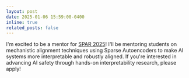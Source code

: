 ```yaml
---
layout: post
date: 2025-01-06 15:59:00-0400
inline: true
related_posts: false
---
```


I'm excited to be a mentor for [SPAR 2025](https://sparai.org/)! I'll be mentoring students on mechanistic alignment techniques using Sparse Autoencoders to make AI systems more interpretable and robustly aligned. If you're interested in advancing AI safety through hands-on interpretability research, please apply!